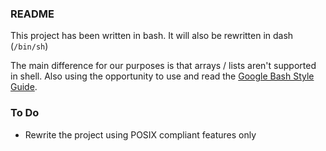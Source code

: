 ### README
This project has been written in bash. It will also be rewritten in dash (`/bin/sh`)

The main difference for our purposes is that arrays / lists aren't supported in shell. 
Also using the opportunity to use and read the [Google Bash Style Guide](https://google.github.io/styleguide/shellguide.html).

### To Do
* Rewrite the project using POSIX compliant features only 
